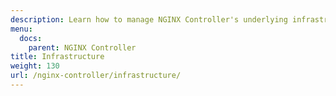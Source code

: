 ```yaml
---
description: Learn how to manage NGINX Controller's underlying infrastructure.
menu:
  docs:
    parent: NGINX Controller
title: Infrastructure
weight: 130
url: /nginx-controller/infrastructure/
---
```

